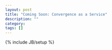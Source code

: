 ```yaml
---
layout: post
title: "Coming Soon: Convergence as a Service"
description: ""
category: 
tags: []
---
```

{% include JB/setup %}
